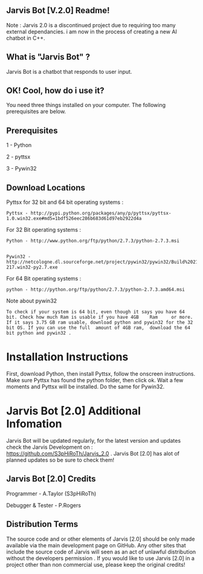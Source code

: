 Jarvis Bot [V.2.0] Readme!
------------------


Note :
	Jarvis 2.0 is a discontinued project due to requiring too many external dependancies. i am now in the process of creating a new AI chatbot in C++.

What is "Jarvis Bot" ?
------------------


Jarvis Bot is a chatbot that responds to user input.


OK! Cool, how do i use it?
------------------


You need three things installed on your computer. The following prerequisites are below.


Prerequisites
--------------

1 - Python

2 - pyttsx

3 - Pywin32


Download Locations 
------------------



Pyttsx for 32 bit and 64 bit operating systems :


	Pyttsx - http://pypi.python.org/packages/any/p/pyttsx/pyttsx-1.0.win32.exe#md5=1bdf526eec286b683d61d97eb2922d4a


For 32 Bit operating systems : 


	Python - http://www.python.org/ftp/python/2.7.3/python-2.7.3.msi


	Pywin32 - http://netcologne.dl.sourceforge.net/project/pywin32/pywin32/Build%20217/pywin32-217.win32-py2.7.exe


For 64 Bit operating systems :


	python - http://python.org/ftp/python/2.7.3/python-2.7.3.amd64.msi


Note about pywin32

 
	To check if your system is 64 bit, even though it says you have 64 bit. Check how much Ram is usable if you have 4GB 	Ram 	or more. If it says 3.75 GB ram usable, download python and pywin32 for the 32 bit OS. If you can use the full 	amount of 4GB ram, 	download the 64 bit python and pywin32 .


Installation Instructions
============

First, download Python, then install Pyttsx, follow the onscreen instructions. Make sure Pyttsx has found the python folder, then click ok. Wait a few moments and Pyttsx will be installed. Do the same for Pywin32.


Jarvis Bot [2.0] Additional Infomation
===========

Jarvis Bot will be updated regularly, for the latest version and updates check the Jarvis Development on : https://github.com/S3pHiRoTh/Jarvis_2.0 .
Jarvis Bot [2.0] has alot of planned updates so be sure to check them!


Jarvis Bot [2.0] Credits
--------------

Programmer - A.Taylor (S3pHiRoTh)

Debugger & Tester - P.Rogers


Distribution Terms
--------------

The source code and or other elements of Jarvis [2.0] should be only made available via the main development page on GitHub. Any other sites that include the source code of Jarvis will seen as an act of unlawful distribution without the developers permission . If you would like to use Jarvis [2.0] in a project other than non commercial use, please keep the original credits!

